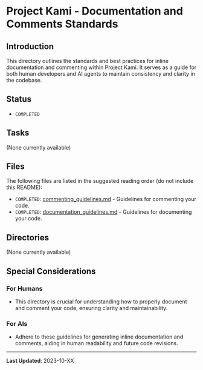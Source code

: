# Project Kami - Documentation and Comments Standards

## Introduction
This directory outlines the standards and best practices for inline documentation and commenting within Project Kami. It serves as a guide for both human developers and AI agents to maintain consistency and clarity in the codebase.

## Status
- `COMPLETED`

## Tasks
(None currently available)

## Files
The following files are listed in the suggested reading order (do not include this README):
- `COMPLETED`: [commenting_guidelines.md](./commenting_guidelines.md) - Guidelines for commenting your code.
- `COMPLETED`: [documentation_guidelines.md](./documentation_guidelines.md) - Guidelines for documenting your code.

## Directories
(None currently available)

## Special Considerations
### For Humans
- This directory is crucial for understanding how to properly document and comment your code, ensuring clarity and maintainability.

### For AIs
- Adhere to these guidelines for generating inline documentation and comments, aiding in human readability and future code revisions.

---
**Last Updated**: 2023-10-XX
